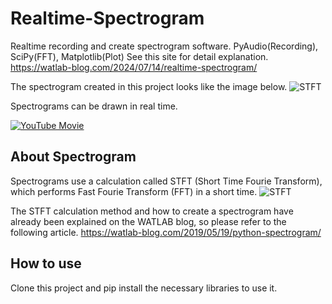 # Realtime-Spectrogram
Realtime recording and create spectrogram software. PyAudio(Recording), SciPy(FFT), Matplotlib(Plot)
See this site for detail explanation.
https://watlab-blog.com/2024/07/14/realtime-spectrogram/

The spectrogram created in this project looks like the image below.
![STFT](https://watlab-blog.com/wp-content/uploads/2019/10/spectrogram-a.png)

Spectrograms can be drawn in real time.

[![YouTube Movie](https://www.youtube.com/embed/YJsKM3-JJLA/0.jpg)](https://www.youtube.com/embed/YJsKM3-JJLA)


## About Spectrogram
Spectrograms use a calculation called STFT (Short Time Fourie Transform), which performs Fast Fourie Transform (FFT) in a short time.
![STFT](https://watlab-blog.com/wp-content/uploads/2019/05/explain_stft.png)

The STFT calculation method and how to create a spectrogram have already been explained on the WATLAB blog, so please refer to the following article.
https://watlab-blog.com/2019/05/19/python-spectrogram/

## How to use
Clone this project and pip install the necessary libraries to use it.
